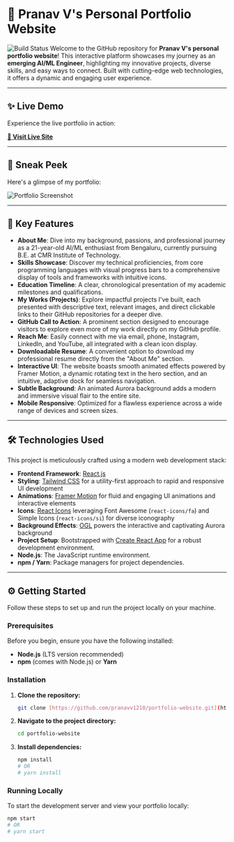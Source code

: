 # 🌟 Pranav V's Personal Portfolio Website

![Build Status](https://github.com/pranavv1210/portfolio-website/workflows/CI/badge.svg) Welcome to the GitHub repository for **Pranav V's personal portfolio website**! This interactive platform showcases my journey as an **emerging AI/ML Engineer**, highlighting my innovative projects, diverse skills, and easy ways to connect. Built with cutting-edge web technologies, it offers a dynamic and engaging user experience.

---

## ✨ Live Demo

Experience the live portfolio in action:

[**🔗 Visit Live Site**](https://pranavportfolioweb.onrender.com)

---

## 📸 Sneak Peek

Here's a glimpse of my portfolio:

![Portfolio Screenshot](https://raw.githubusercontent.com/pranavv1210/portfolio-website/main/assets/portfolio_website.png)

---

## 🚀 Key Features

* **About Me**: Dive into my background, passions, and professional journey as a 21-year-old AI/ML enthusiast from Bengaluru, currently pursuing B.E. at CMR Institute of Technology.
* **Skills Showcase**: Discover my technical proficiencies, from core programming languages with visual progress bars to a comprehensive display of tools and frameworks with intuitive icons.
* **Education Timeline**: A clear, chronological presentation of my academic milestones and qualifications.
* **My Works (Projects)**: Explore impactful projects I've built, each presented with descriptive text, relevant images, and direct clickable links to their GitHub repositories for a deeper dive.
* **GitHub Call to Action**: A prominent section designed to encourage visitors to explore even more of my work directly on my GitHub profile.
* **Reach Me**: Easily connect with me via email, phone, Instagram, LinkedIn, and YouTube, all integrated with a clean icon display.
* **Downloadable Resume**: A convenient option to download my professional resume directly from the "About Me" section.
* **Interactive UI**: The website boasts smooth animated effects powered by Framer Motion, a dynamic rotating text in the hero section, and an intuitive, adaptive dock for seamless navigation.
* **Subtle Background**: An animated Aurora background adds a modern and immersive visual flair to the entire site.
* **Mobile Responsive**: Optimized for a flawless experience across a wide range of devices and screen sizes.

---

## 🛠️ Technologies Used

This project is meticulously crafted using a modern web development stack:

* **Frontend Framework**: [React.js](https://react.dev/)
* **Styling**: [Tailwind CSS](https://tailwindcss.com/) for a utility-first approach to rapid and responsive UI development
* **Animations**: [Framer Motion](https://www.framer.com/motion/) for fluid and engaging UI animations and interactive elements
* **Icons**: [React Icons](https://react-icons.github.io/react-icons/) leveraging Font Awesome (`react-icons/fa`) and Simple Icons (`react-icons/si`) for diverse iconography
* **Background Effects**: [OGL](https://oogl.dev/) powers the interactive and captivating Aurora background
* **Project Setup**: Bootstrapped with [Create React App](https://create-react-app.dev/) for a robust development environment.
* **Node.js**: The JavaScript runtime environment.
* **npm / Yarn**: Package managers for project dependencies.

---

## ⚙️ Getting Started

Follow these steps to set up and run the project locally on your machine.

### Prerequisites

Before you begin, ensure you have the following installed:

* **Node.js** (LTS version recommended)
* **npm** (comes with Node.js) or **Yarn**

### Installation

1.  **Clone the repository:**
    ```bash
    git clone [https://github.com/pranavv1210/portfolio-website.git](https://github.com/pranavv1210/portfolio-website.git)
    ```
2.  **Navigate to the project directory:**
    ```bash
    cd portfolio-website
    ```
3.  **Install dependencies:**
    ```bash
    npm install
    # OR
    # yarn install
    ```

### Running Locally

To start the development server and view your portfolio locally:

```bash
npm start
# OR
# yarn start